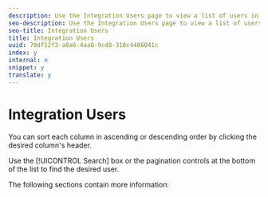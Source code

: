 ```yaml
---
description: Use the Integration Users page to view a list of users in your Audience Manager configuration. You can edit or delete existing users or create new users, providing that you have the appropriate user roles assigned.
seo-description: Use the Integration Users page to view a list of users in your Audience Manager configuration. You can edit or delete existing users or create new users, providing that you have the appropriate user roles assigned.
seo-title: Integration Users
title: Integration Users
uuid: 70df52f3-a8a6-4aa8-9cd8-318c4486041c
index: y
internal: n
snippet: y
translate: y
---
```


# Integration Users



You can sort each column in ascending or descending order by clicking the desired column's header. 

Use the [!UICONTROL  Search] box or the pagination controls at the bottom of the list to find the desired user. 

The following sections contain more information: 
